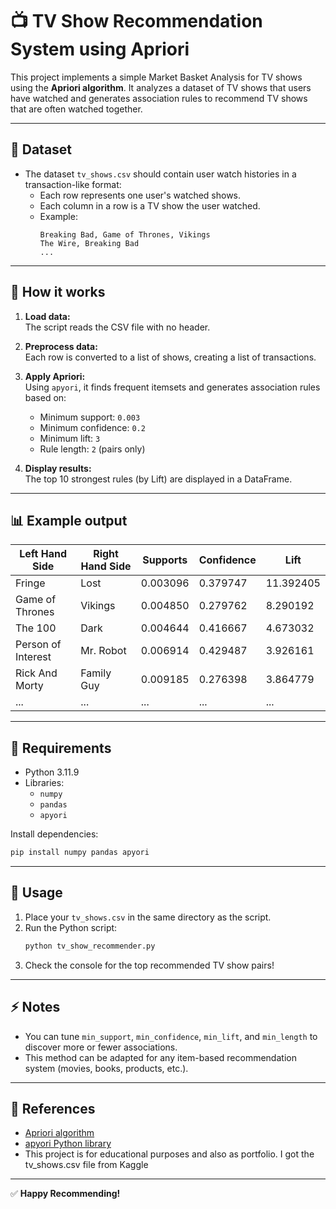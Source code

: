 # 📺 TV Show Recommendation System using Apriori

This project implements a simple Market Basket Analysis for TV shows using the **Apriori algorithm**. It analyzes a dataset of TV shows that users have watched and generates association rules to recommend TV shows that are often watched together.

---

## 📂 Dataset

- The dataset `tv_shows.csv` should contain user watch histories in a transaction-like format:
  - Each row represents one user's watched shows.
  - Each column in a row is a TV show the user watched.
  - Example:
    ```
    Breaking Bad, Game of Thrones, Vikings
    The Wire, Breaking Bad
    ...
    ```

---

## 🚀 How it works

1. **Load data:**  
   The script reads the CSV file with no header.

2. **Preprocess data:**  
   Each row is converted to a list of shows, creating a list of transactions.

3. **Apply Apriori:**  
   Using `apyori`, it finds frequent itemsets and generates association rules based on:

   - Minimum support: `0.003`
   - Minimum confidence: `0.2`
   - Minimum lift: `3`
   - Rule length: `2` (pairs only)

4. **Display results:**  
   The top 10 strongest rules (by Lift) are displayed in a DataFrame.

---

## 📊 Example output

| Left Hand Side     | Right Hand Side | Supports | Confidence | Lift      |
| ------------------ | --------------- | -------- | ---------- | --------- |
| Fringe             | Lost            | 0.003096 | 0.379747   | 11.392405 |
| Game of Thrones    | Vikings         | 0.004850 | 0.279762   | 8.290192  |
| The 100            | Dark            | 0.004644 | 0.416667   | 4.673032  |
| Person of Interest | Mr. Robot       | 0.006914 | 0.429487   | 3.926161  |
| Rick And Morty     | Family Guy      | 0.009185 | 0.276398   | 3.864779  |
| ...                | ...             | ...      | ...        | ...       |

---

## 📌 Requirements

- Python 3.11.9
- Libraries:
  - `numpy`
  - `pandas`
  - `apyori`

Install dependencies:

```bash
pip install numpy pandas apyori
```

---

## 📑 Usage

1. Place your `tv_shows.csv` in the same directory as the script.
2. Run the Python script:
   ```bash
   python tv_show_recommender.py
   ```
3. Check the console for the top recommended TV show pairs!

---

## ⚡️ Notes

- You can tune `min_support`, `min_confidence`, `min_lift`, and `min_length` to discover more or fewer associations.
- This method can be adapted for any item-based recommendation system (movies, books, products, etc.).

---

## 📖 References

- [Apriori algorithm](https://en.wikipedia.org/wiki/Apriori_algorithm)
- [apyori Python library](https://pypi.org/project/apyori/)
- This project is for educational purposes and also as portfolio. I got the tv_shows.csv file from Kaggle

---

✅ **Happy Recommending!**
